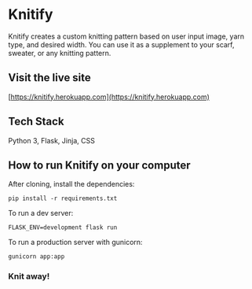 # Knitify
Knitify creates a custom knitting pattern based on user input image, yarn type, and desired width. You can use it as a supplement to your scarf, sweater, or any knitting pattern.

## Visit the live site
[https://knitify.herokuapp.com](https://knitify.herokuapp.com)

## Tech Stack
Python 3, Flask, Jinja, CSS

## How to run Knitify on your computer

After cloning, install the dependencies:
```
pip install -r requirements.txt
```

To run a dev server:
```
FLASK_ENV=development flask run
```

To run a production server with gunicorn:
```
gunicorn app:app
```

### Knit away!
